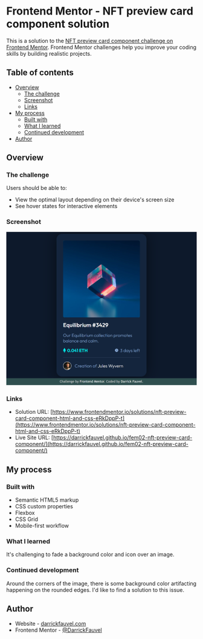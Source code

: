 # Frontend Mentor - NFT preview card component solution

This is a solution to the [NFT preview card component challenge on Frontend Mentor](https://www.frontendmentor.io/challenges/nft-preview-card-component-SbdUL_w0U). Frontend Mentor challenges help you improve your coding skills by building realistic projects.

## Table of contents

- [Overview](#overview)
  - [The challenge](#the-challenge)
  - [Screenshot](#screenshot)
  - [Links](#links)
- [My process](#my-process)
  - [Built with](#built-with)
  - [What I learned](#what-i-learned)
  - [Continued development](#continued-development)
- [Author](#author)

## Overview

### The challenge

Users should be able to:

- View the optimal layout depending on their device's screen size
- See hover states for interactive elements

### Screenshot

![](./screenshot.png)

### Links

- Solution URL: [https://www.frontendmentor.io/solutions/nft-preview-card-component-html-and-css-eRkDppP-t](https://www.frontendmentor.io/solutions/nft-preview-card-component-html-and-css-eRkDppP-t)
- Live Site URL: [https://darrickfauvel.github.io/fem02-nft-preview-card-component/](https://darrickfauvel.github.io/fem02-nft-preview-card-component/)

## My process

### Built with

- Semantic HTML5 markup
- CSS custom properties
- Flexbox
- CSS Grid
- Mobile-first workflow

### What I learned

It's challenging to fade a background color and icon over an image.

### Continued development

Around the corners of the image, there is some background color artifacting happening on the rounded edges. I'd like to find a solution to this issue.

## Author

- Website - [darrickfauvel.com](https://www.darrickfauvel.com)
- Frontend Mentor - [@DarrickFauvel](https://www.frontendmentor.io/profile/DarrickFauvel)
